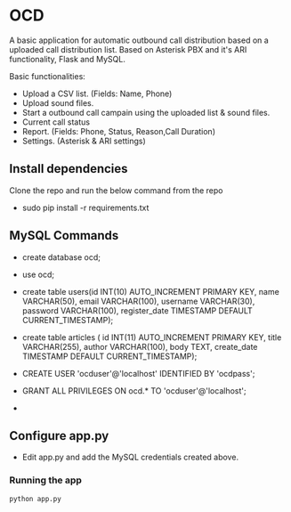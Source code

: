 # OCD

A basic application for automatic outbound call distribution based on a uploaded call distribution list.
Based on Asterisk PBX and it's ARI functionality, Flask and MySQL.

Basic functionalities:
- Upload a CSV list. (Fields: Name, Phone)
- Upload sound files.
- Start a outbound call campain using the uploaded list & sound files.
- Current call status
- Report. (Fields: Phone, Status, Reason,Call Duration)
- Settings. (Asterisk & ARI settings)

## Install dependencies

Clone the repo and run the below command from the repo
- sudo pip install -r requirements.txt

## MySQL Commands
- create database ocd;
- use ocd;
- create table users(id INT(10) AUTO_INCREMENT PRIMARY KEY, name VARCHAR(50), email VARCHAR(100), username VARCHAR(30), password VARCHAR(100), register_date TIMESTAMP DEFAULT CURRENT_TIMESTAMP);
- create table articles ( id  INT(11) AUTO_INCREMENT PRIMARY KEY, title VARCHAR(255), author VARCHAR(100), body TEXT, create_date TIMESTAMP DEFAULT CURRENT_TIMESTAMP);

- CREATE USER 'ocduser'@'localhost' IDENTIFIED BY 'ocdpass';
- GRANT ALL PRIVILEGES ON ocd.* TO 'ocduser'@'localhost';
- 
## Configure app.py
- Edit app.py and add the MySQL credentials created above.

### Running the app

```bash
python app.py
```

